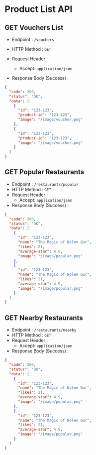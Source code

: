 # Product List API

## GET Vouchers List

- Endpoint : `/vouchers`
- HTTP Method : `GET`

- Request Header :
  - Accept: `application/json`
- Response Body (Success) :

```json
{
  "code": 200,
  "status": "OK",
  "data": [
    {
      "id": "123-123",
      "product-id": "123-123",
      "image": "/image/voucher.png"
    },
    {
      "id": "123-123",
      "product-id": "123-123",
      "image": "/image/voucher.png"
    }
  ]
}
```

## GET Popular Restaurants

- Endpoint : `/restaurants/popular`
- HTTP Method : `GET`
- Request Header :
  - Accept: `application/json`
- Response Body (Success) :

```json
{
  "code": 200,
  "status": "OK",
  "data": [
    {
      "id": "123-123",
      "name": "The Magic of Nolem Gur",
      "likes": 21,
      "average-star": 4.9,
      "image": "/image/popular.png"
    },
    {
      "id": "123-123",
      "name": "The Magic of Nolem Gur",
      "likes": 21,
      "average-star": 4.9,
      "image": "/image/popular.png"
    }
  ]
}
```

## GET Nearby Restaurants

- Endpoint : `/restaurants/nearby`
- HTTP Method : `GET`
- Request Header :
  - Accept: `application/json`
- Response Body (Success) :

```json
{
  "code": 200,
  "status": "OK",
  "data": [
    {
      "id": "123-123",
      "name": "The Magic of Nolem Gur",
      "likes": 21,
      "average-star": 4.9,
      "image": "/image/popular.png"
    },
    {
      "id": "123-123",
      "name": "The Magic of Nolem Gur",
      "likes": 21,
      "average-star": 4.9,
      "image": "/image/popular.png"
    }
  ]
}
```
